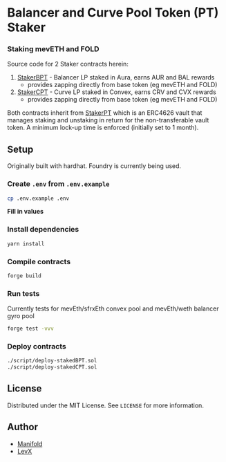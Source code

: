 # Balancer and Curve Pool Token (PT) Staker

### Staking mevETH and FOLD

Source code for 2 Staker contracts herein:

1. [StakerBPT](./contracts/StakedBPT.sol) - Balancer LP staked in Aura, earns AUR and BAL rewards
   - provides zapping directly from base token (eg mevETH and FOLD)
2. [StakerCPT](./contracts/StakedCPT.sol) - Curve LP staked in Convex, earns CRV and CVX rewards
   - provides zapping directly from base token (eg mevETH and FOLD)

Both contracts inherit from [StakerPT](./contracts/StakedPT.sol) which is an ERC4626 vault that manages staking and unstaking in return for the non-transferable vault token. A minimum lock-up time is enforced (initially set to 1 month).

## Setup

Originally built with hardhat. Foundry is currently being used.

### Create `.env` from `.env.example`

```bash
cp .env.example .env
```

**Fill in values**

### Install dependencies

```bash
yarn install
```

### Compile contracts

```bash
forge build
```

### Run tests

Currently tests for mevEth/sfrxEth convex pool and mevEth/weth balancer gyro pool

```bash
forge test -vvv
```

### Deploy contracts

```bash
./script/deploy-stakedBPT.sol
./script/deploy-stakedCPT.sol
```

## License

Distributed under the MIT License. See `LICENSE` for more information.

## Author

- [Manifold](https://twitter.com/foldfinance/)
- [LevX](https://twitter.com/LEVXeth/)
